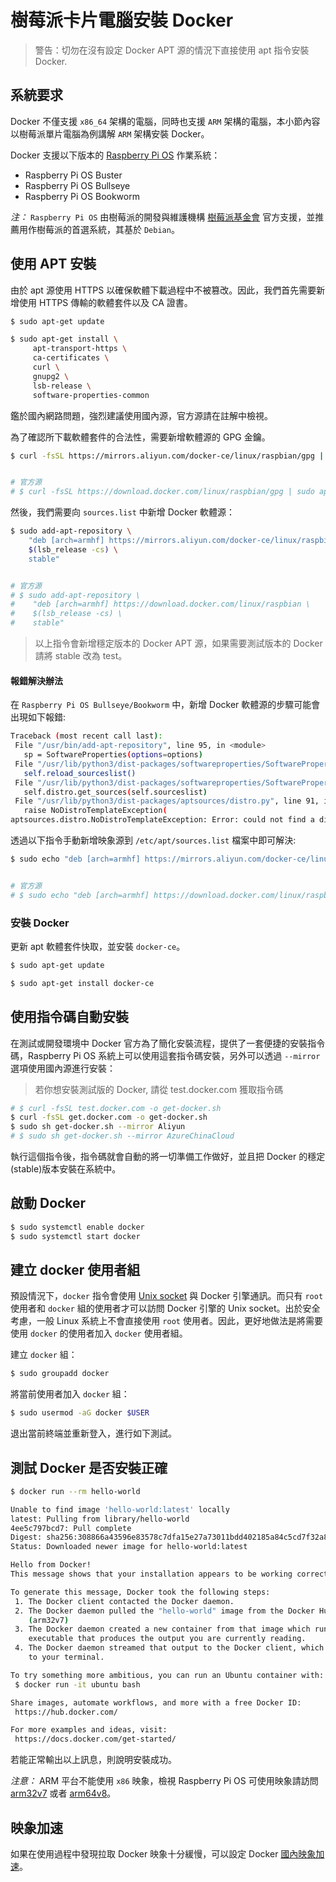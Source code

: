 # 樹莓派卡片電腦安裝 Docker

>警告：切勿在沒有設定 Docker APT 源的情況下直接使用 apt 指令安裝 Docker.

## 系統要求

Docker 不僅支援 `x86_64` 架構的電腦，同時也支援 `ARM` 架構的電腦，本小節內容以樹莓派單片電腦為例講解 `ARM` 架構安裝 Docker。

Docker 支援以下版本的 [Raspberry Pi OS](https://www.raspberrypi.org/software/operating-systems/) 作業系統：

* Raspberry Pi OS Buster
* Raspberry Pi OS Bullseye
* Raspberry Pi OS Bookworm

*注：* `Raspberry Pi OS` 由樹莓派的開發與維護機構 [樹莓派基金會](https://www.raspberrypi.org/) 官方支援，並推薦用作樹莓派的首選系統，其基於 `Debian`。

## 使用 APT 安裝

由於 apt 源使用 HTTPS 以確保軟體下載過程中不被篡改。因此，我們首先需要新增使用 HTTPS 傳輸的軟體套件以及 CA 證書。

```bash
$ sudo apt-get update

$ sudo apt-get install \
     apt-transport-https \
     ca-certificates \
     curl \
     gnupg2 \
     lsb-release \
     software-properties-common
```

鑑於國內網路問題，強烈建議使用國內源，官方源請在註解中檢視。

為了確認所下載軟體套件的合法性，需要新增軟體源的 GPG 金鑰。

```bash
$ curl -fsSL https://mirrors.aliyun.com/docker-ce/linux/raspbian/gpg | sudo apt-key add -


# 官方源
# $ curl -fsSL https://download.docker.com/linux/raspbian/gpg | sudo apt-key add -
```

然後，我們需要向 `sources.list` 中新增 Docker 軟體源：

```bash
$ sudo add-apt-repository \
    "deb [arch=armhf] https://mirrors.aliyun.com/docker-ce/linux/raspbian \
    $(lsb_release -cs) \
    stable"


# 官方源
# $ sudo add-apt-repository \
#    "deb [arch=armhf] https://download.docker.com/linux/raspbian \
#    $(lsb_release -cs) \
#    stable"
```

>以上指令會新增穩定版本的 Docker APT 源，如果需要測試版本的 Docker 請將 stable 改為 test。

#### 報錯解決辦法

在 `Raspberry Pi OS Bullseye/Bookworm` 中，新增 Docker 軟體源的步驟可能會出現如下報錯:

```bash
Traceback (most recent call last):
 File "/usr/bin/add-apt-repository", line 95, in <module>
   sp = SoftwareProperties(options=options)
 File "/usr/lib/python3/dist-packages/softwareproperties/SoftwareProperties.py", line 109, in __init__
   self.reload_sourceslist()
 File "/usr/lib/python3/dist-packages/softwareproperties/SoftwareProperties.py", line 599, in reload_sourceslist
   self.distro.get_sources(self.sourceslist)    
 File "/usr/lib/python3/dist-packages/aptsources/distro.py", line 91, in get_sources
   raise NoDistroTemplateException(
aptsources.distro.NoDistroTemplateException: Error: could not find a distribution template for Raspbian/bullseye
```

透過以下指令手動新增映象源到 `/etc/apt/sources.list` 檔案中即可解決:

```bash
$ sudo echo "deb [arch=armhf] https://mirrors.aliyun.com/docker-ce/linux/raspbian $(lsb_release -cs) stable" | sudo tee -a /etc/apt/sources.list


# 官方源
# $ sudo echo "deb [arch=armhf] https://download.docker.com/linux/raspbian $(lsb_release -cs) stable" | sudo tee -a /etc/apt/sources.list
```

### 安裝 Docker

更新 apt 軟體套件快取，並安裝 `docker-ce`。

```bash
$ sudo apt-get update

$ sudo apt-get install docker-ce
```

## 使用指令碼自動安裝

在測試或開發環境中 Docker 官方為了簡化安裝流程，提供了一套便捷的安裝指令碼，Raspberry Pi OS 系統上可以使用這套指令碼安裝，另外可以透過 `--mirror` 選項使用國內源進行安裝：

> 若你想安裝測試版的 Docker, 請從 test.docker.com 獲取指令碼

```bash
# $ curl -fsSL test.docker.com -o get-docker.sh
$ curl -fsSL get.docker.com -o get-docker.sh
$ sudo sh get-docker.sh --mirror Aliyun
# $ sudo sh get-docker.sh --mirror AzureChinaCloud
```

執行這個指令後，指令碼就會自動的將一切準備工作做好，並且把 Docker 的穩定(stable)版本安裝在系統中。

## 啟動 Docker

```bash
$ sudo systemctl enable docker
$ sudo systemctl start docker
```

## 建立 docker 使用者組

預設情況下，`docker` 指令會使用 [Unix socket](https://en.wikipedia.org/wiki/Unix_domain_socket) 與 Docker 引擎通訊。而只有 `root` 使用者和 `docker` 組的使用者才可以訪問 Docker 引擎的 Unix socket。出於安全考慮，一般 Linux 系統上不會直接使用 `root` 使用者。因此，更好地做法是將需要使用 `docker` 的使用者加入 `docker` 使用者組。

建立 `docker` 組：

```bash
$ sudo groupadd docker
```

將當前使用者加入 `docker` 組：

```bash
$ sudo usermod -aG docker $USER
```

退出當前終端並重新登入，進行如下測試。

## 測試 Docker 是否安裝正確

```bash
$ docker run --rm hello-world

Unable to find image 'hello-world:latest' locally
latest: Pulling from library/hello-world
4ee5c797bcd7: Pull complete
Digest: sha256:308866a43596e83578c7dfa15e27a73011bdd402185a84c5cd7f32a88b501a24
Status: Downloaded newer image for hello-world:latest

Hello from Docker!
This message shows that your installation appears to be working correctly.

To generate this message, Docker took the following steps:
 1. The Docker client contacted the Docker daemon.
 2. The Docker daemon pulled the "hello-world" image from the Docker Hub.
    (arm32v7)
 3. The Docker daemon created a new container from that image which runs the
    executable that produces the output you are currently reading.
 4. The Docker daemon streamed that output to the Docker client, which sent it
    to your terminal.

To try something more ambitious, you can run an Ubuntu container with:
 $ docker run -it ubuntu bash

Share images, automate workflows, and more with a free Docker ID:
 https://hub.docker.com/

For more examples and ideas, visit:
 https://docs.docker.com/get-started/
```

若能正常輸出以上訊息，則說明安裝成功。

*注意：* ARM 平台不能使用 `x86` 映象，檢視 Raspberry Pi OS 可使用映象請訪問 [arm32v7](https://hub.docker.com/u/arm32v7/) 或者 [arm64v8](https://hub.docker.com/u/arm64v8/)。

## 映象加速

如果在使用過程中發現拉取 Docker 映象十分緩慢，可以設定 Docker [國內映象加速](mirror.md)。
